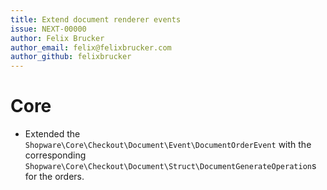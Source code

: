 ```yaml
---
title: Extend document renderer events
issue: NEXT-00000
author: Felix Brucker
author_email: felix@felixbrucker.com
author_github: felixbrucker
---
```

# Core
* Extended the `Shopware\Core\Checkout\Document\Event\DocumentOrderEvent` with the corresponding `Shopware\Core\Checkout\Document\Struct\DocumentGenerateOperation`s for the orders.
